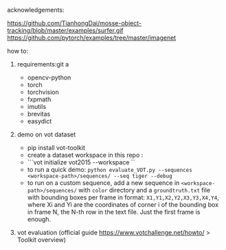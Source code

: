 acknowledgements:

https://github.com/TianhongDai/mosse-object-tracking/blob/master/examples/surfer.gif
https://github.com/pytorch/examples/tree/master/imagenet

how to:

1. requirements:git a
    - opencv-python
    - torch
    - torchvision
    - fxpmath
    - imutils
    - brevitas
    - easydict

2. demo on vot dataset
    - pip install vot-toolkit
    - create a dataset workspace in this repo <workspace-path>:
    - ```vot initialize vot2015 --workspace <workspace-path>`` 
    - to run a quick demo: ```python evaluate_VOT.py --sequences <workspace-path>/sequences/ --seq tiger --debug```
    - to run on a custom sequence, add a new sequence in ```<workspace-path>/sequences/``` with ```color``` directory and a ```groundtruth.txt``` file with bounding boxes per frame in format:
        ```X1,Y1,X2,Y2,X3,Y3,X4,Y4```, where Xi and Yi are the coordinates of corner i of the bounding box in frame N, the N-th row in the text file. Just the first frame is enough. 

3. vot evaluation (official guide https://www.votchallenge.net/howto/ > Toolkit overview)

